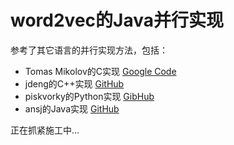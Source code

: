 # word2vec的Java并行实现

参考了其它语言的并行实现方法，包括：
 - Tomas Mikolov的C实现 [Google Code](https://code.google.com/p/word2vec/)
 - jdeng的C++实现 [GitHub](https://github.com/jdeng/word2vec)
 - piskvorky的Python实现 [GibHub](https://github.com/piskvorky/gensim)
 - ansj的Java实现 [GitHub](https://github.com/ansjsun/Word2VEC_java)

正在抓紧施工中...
